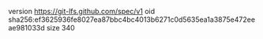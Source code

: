 version https://git-lfs.github.com/spec/v1
oid sha256:ef3625936fe8027ea87bbc4bc4013b6271c0d5635ea1a3875e472eeae981033d
size 340
